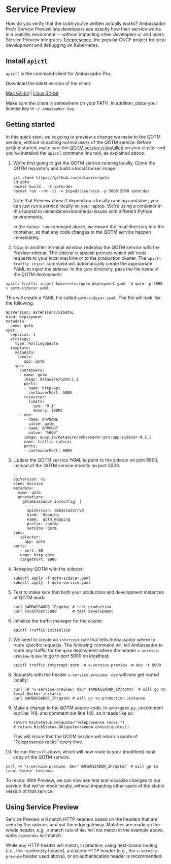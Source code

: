 # Service Preview

How do you verify that the code you've written actually works? Ambassador Pro's *Service Preview* lets developers see exactly how their service works in a realistic enviroment -- without impacting other developers or end users. Service Preview integrates [Telepresence](https://www.telepresence.io), the popular CNCF project for local development and debugging on Kubernetes.

## Install `apictl`

`apictl` is the command client for Ambassador Pro.

Download the latest version of the client:

[Mac 64-bit](https://s3.amazonaws.com/datawire-static-files/apictl/0.1.1/darwin/amd64/apictl) | 
[Linux 64-bit](https://s3.amazonaws.com/datawire-static-files/apictl/0.1.1/linux/amd64/apictl)

Make sure the client is somewhere on your PATH. In addition, place your license key in `~/.ambassador.key`.

## Getting started

In this quick start, we're going to preview a change we make to the QOTM service, without impacting normal users of the QOTM service. Before getting started, make sure the [QOTM service is installed](https://www.getambassador.io/user-guide/getting-started#5-adding-a-service) on your cluster and you've installed the `apictl` command line tool, as explained above.

1. We're first going to get the QOTM service running locally. Clone the QOTM repository and build a local Docker image.

    ```
    git clone https://github.com/datawire/qotm
    cd qotm
    docker build . -t qotm:dev
    docker run --rm -it -v $(pwd):/service -p 5000:5000 qotm:dev
    ```

    Note that Preview doesn't depend on a locally running container; you can just run a service locally on your laptop. We're using a container in this tutorial to minimize environmental issues with different Python environments.

    In the `docker run` command above, we mount the local directory into the container, so that any code changes to the QOTM service happen immediately. 

2. Now, in another terminal window, redeploy the QOTM service with the Preview sidecar. The sidecar is special process which will route requests to your local machine or to the production cluster. The `apictl traffic inject` command will automatically create the appropriate YAML to inject the sidecar. In the `qotm` directory, pass the file name of the QOTM deployment:

  ```
  apictl traffic inject kubernetes/qotm-deployment.yaml -d qotm -p 5000 > qotm-sidecar.yaml
  ```

  This will create a YAML file called `qotm-sidecar.yaml`. The file will look like the following:

  ```
  apiVersion: extensions/v1beta1
  kind: Deployment
  metadata:
    name: qotm
  spec:
    replicas: 1
    strategy:
      type: RollingUpdate
    template:
      metadata:
       labels:
          app: qotm
      spec:
        containers:
        - name: qotm
          image: datawire/qotm:1.1
          ports:
          - name: http-api
            containerPort: 5000
          resources:
            limits:
              cpu: "0.1"
              memory: 100Mi
        - env:
          - name: APPNAME
            value: qotm
          - name: APPPORT
            value: "5000"
          image: quay.io/datawire/ambassador-pro:app-sidecar-0.1.1
          name: traffic-sidecar
          ports:
          - containerPort: 9900
  ```

3. Update the QOTM service YAML to point to the sidecar on port 9900, instead of the QOTM service directly on port 5000.

   ```
   ---
   apiVersion: v1
   kind: Service
   metadata:
     name: qotm
     annotations:
       getambassador.io/config: |
         ---
         apiVersion: ambassador/v0
         kind:  Mapping
         name:  qotm_mapping
         prefix: /qotm/
         service: qotm
   spec:
      selector:
        app: qotm
   ports:
      - port: 80
      name: http-qotm
      targetPort: 9900
   ```

4. Redeploy QOTM with the sidecar:

   ```
   kubectl apply -f qotm-sidecar.yaml
   kubectl apply -f qotm-service.yaml
   ```

5. Test to make sure that both your production and development instances of QOTM work:

    ```
    curl $AMBASSADOR_IP/qotm/ # test production
    curl localhost:5000       # test development
    ```

6. Initialize the traffic manager for the cluster.

    ```
    apictl traffic initialize
    ```

7. We need to create an `intercept` rule that tells Ambassador where to route specific requests. The following command will tell Ambassador to route any traffic for the `qotm` deployment where the header `x-service-preview` is `dev` to go to port 5000 on localhost:

    ```
    apictl traffic intercept qotm -n x-service-preview -m dev -t 5000
    ```

8. Requests with the header `x-service-preview: dev` will now get routed locally:

    ```
    curl -H "x-service-preview: dev" $AMBASSADOR_IP/qotm/` # will go to local Docker instance
    curl $AMBASSADOR_IP/qotm/ # will go to production instance
    ```

9. Make a change to the QOTM source code. In `qotm/qotm.py`, uncomment out line 149, and comment out line 148, so it reads like so:

    ```
    return RichStatus.OK(quote="Telepresence rocks!")
    # return RichStatus.OK(quote=random.choice(quotes))
    ```

    This will insure that the QOTM service will return a quote of "Telepresence rocks" every time.

10. Re-run the `curl` above, which will now route to your (modified) local copy of the QOTM service:

   ```
   curl -H "x-service-preview: dev" $AMBASSADOR_IP/qotm/` # will go to local Docker instance
   ```

   To recap: With Preview, we can now see test and visualize changes to our service that we've mode locally, without impacting other users of the stable version of that service.

## Using Service Preview

Service Preview will match HTTP headers based on the headers that are seen by the *sidecar*, and not the edge gateway. Matches are made on the whole header, e.g., a match rule of `dev` will not match in the example above, while `/qotm/dev` will match.

While any HTTP header will match, in practice, using host-based routing (i.e., the `:authority` header), a custom HTTP header (e.g., the `x-service-preview` header used above), or an authentication header is recommended.